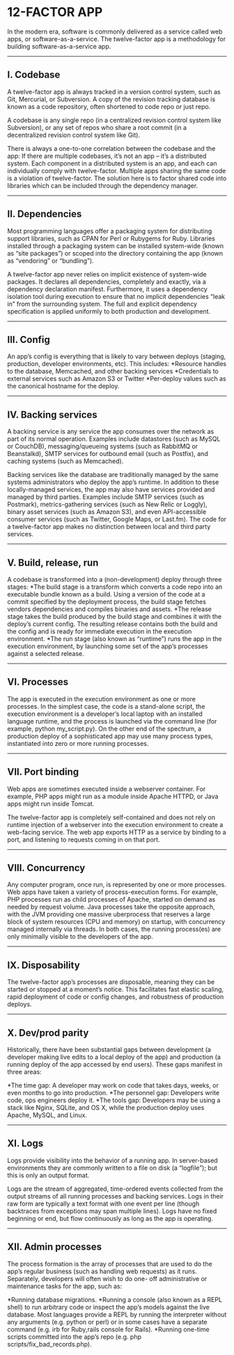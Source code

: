 # 12-FACTOR APP
In the modern era, software is commonly delivered as a service called web apps, or software-as-a-service. The twelve-factor app is a methodology for building software-as-a-service app.

---
## I. Codebase
   A twelve-factor app is always tracked in a version control system, such as Git, Mercurial, or 
   Subversion. A copy of the revision tracking database is known as a code repository, often
   shortened to code repo or just repo.

   A codebase is any single repo (in a centralized revision control system like Subversion), or
   any set of repos who share a root commit (in a decentralized revision control system like Git).

   There is always a one-to-one correlation between the codebase and the app:
   If there are multiple codebases, it’s not an app – it’s a distributed system. Each component
      in a distributed system is an app, and each can individually comply with twelve-factor.
   Multiple apps sharing the same code is a violation of twelve-factor. The solution here is to
      factor shared code into libraries which can be included through the dependency manager.
      
--- 
## II. Dependencies
   Most programming languages offer a packaging system for distributing support libraries, such as
   CPAN for Perl or Rubygems for Ruby. Libraries installed through a packaging system can be
   installed system-wide (known as “site packages”) or scoped into the directory containing the
   app (known as “vendoring” or “bundling”).

   A twelve-factor app never relies on implicit existence of system-wide packages. It declares all
   dependencies, completely and exactly, via a dependency declaration manifest. Furthermore, it
   uses a dependency isolation tool during execution to ensure that no implicit dependencies “leak
   in” from the surrounding system. The full and explicit dependency specification is applied
   uniformly to both production and development.
   
---
## III. Config
   An app’s config is everything that is likely to vary between deploys (staging, production,
   developer environments, etc). 
   This includes:
   *Resource handles to the database, Memcached, and other backing services
   *Credentials to external services such as Amazon S3 or Twitter
   *Per-deploy values such as the canonical hostname for the deploy.
   
---
## IV. Backing services
   A backing service is any service the app consumes over the network as part of its normal
   operation. Examples include datastores (such as MySQL or CouchDB), messaging/queueing systems
   (such as RabbitMQ or Beanstalkd), SMTP services for outbound email (such as Postfix), and
   caching systems (such as Memcached).
   
   Backing services like the database are traditionally managed by the same systems administrators
   who deploy the app’s runtime. In addition to these locally-managed services, the app may also
   have services provided and managed by third parties. Examples include SMTP services (such as
   Postmark), metrics-gathering services (such as New Relic or Loggly), binary asset services
   (such as Amazon S3), and even API-accessible consumer services (such as Twitter, Google Maps,
   or Last.fm).
   The code for a twelve-factor app makes no distinction between local and third party services. 
   
---
## V. Build, release, run
   A codebase is transformed into a (non-development) deploy through three stages:
   *The build stage is a transform which converts a code repo into an executable bundle known as
     a build. Using a version of the code at a commit specified by the deployment process, the
     build stage fetches vendors dependencies and compiles binaries and assets.
   *The release stage takes the build produced by the build stage and combines it with the
     deploy’s current config. The resulting release contains both the build and the config and is
     ready for immediate execution in the execution environment.
   *The run stage (also known as “runtime”) runs the app in the execution environment, by
     launching some set of the app’s processes against a selected release.
     
---
## VI. Processes
   The app is executed in the execution environment as one or more processes.
   In the simplest case, the code is a stand-alone script, the execution environment is a developer’s local laptop with an 
   installed language runtime, and the process is launched via the command line (for example, python my_script.py). On the 
   other end of the spectrum, a production deploy of a sophisticated app may use many process types, instantiated into zero
   or more running processes.
    
---
## VII. Port binding
   Web apps are sometimes executed inside a webserver container. For example, PHP apps might run as a module inside Apache 
   HTTPD, or Java apps might run inside Tomcat.
   
   The twelve-factor app is completely self-contained and does not rely on runtime injection of a webserver into the 
   execution environment to create a web-facing service. The web app exports HTTP as a service by binding to a port, and 
   listening to requests coming in on that port. 
   
---
## VIII. Concurrency
   Any computer program, once run, is represented by one or more processes. Web apps have taken a
   variety of process-execution forms. For example, PHP processes run as child processes of
   Apache, started on demand as needed by request volume. Java processes take the opposite
   approach, with the JVM providing one massive uberprocess that reserves a large block of system
   resources (CPU and memory) on startup, with concurrency managed internally via threads. In both
   cases, the running process(es) are only minimally visible to the developers of the app.
   
---
## IX. Disposability
   The twelve-factor app’s processes are disposable, meaning they can be started or stopped at a
   moment’s notice. This facilitates fast elastic scaling, rapid deployment of code or config
   changes, and robustness of production deploys.
   
---
## X. Dev/prod parity
  Historically, there have been substantial gaps between development (a developer making live
  edits to a local deploy of the app) and production (a running deploy of the app accessed by end
  users). These gaps manifest in three areas:

  *The time gap: A developer may work on code that takes days, weeks, or even months to go into
    production.
  *The personnel gap: Developers write code, ops engineers deploy it.
  *The tools gap: Developers may be using a stack like Nginx, SQLite, and OS X, while the
    production deploy uses Apache, MySQL, and Linux.
    
---
## XI. Logs
   Logs provide visibility into the behavior of a running app. In server-based environments they
   are commonly written to a file on disk (a “logfile”); but this is only an output format.
   
   Logs are the stream of aggregated, time-ordered events collected from the output streams of all
   running processes and backing services. Logs in their raw form are typically a text format with
   one event per line (though backtraces from exceptions may span multiple lines). Logs have no
   fixed beginning or end, but flow continuously as long as the app is operating.
   
---
## XII. Admin processes
   The process formation is the array of processes that are used to do the app’s regular business
   (such as handling web requests) as it runs. Separately, developers will often wish to do one-
   off administrative or maintenance tasks for the app, such as:

   *Running database migrations.
   *Running a console (also known as a REPL shell) to run arbitrary code or inspect the app’s
    models against the live database. Most languages provide a REPL by running the interpreter
    without any arguments (e.g. python or perl) or in some cases have a separate command (e.g. irb
    for Ruby,rails console for Rails).
   *Running one-time scripts committed into the app’s repo (e.g. php scripts/fix_bad_records.php).


